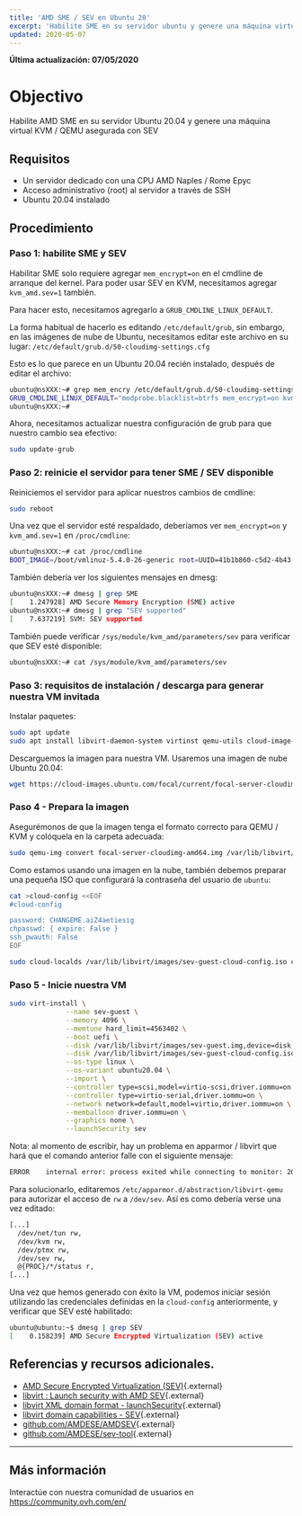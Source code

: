 ```yaml
---
title: 'AMD SME / SEV en Ubuntu 20'
excerpt: 'Habilite SME en su servidor ubuntu y genere una máquina virtual SEV'
updated: 2020-05-07
---
```


**Última actualización: 07/05/2020**

# Objectivo

Habilite AMD SME en su servidor Ubuntu 20.04 y genere una máquina virtual KVM / QEMU asegurada con SEV

## Requisitos

- Un servidor dedicado con una CPU AMD Naples / Rome Epyc
-  Acceso administrativo (root) al servidor a través de SSH
-  Ubuntu 20.04 instalado

## Procedimiento

### Paso 1: habilite SME y SEV

Habilitar SME solo requiere agregar `mem_encrypt=on` en el cmdline de arranque del kernel. Para poder usar SEV en KVM, necesitamos agregar `kvm_amd.sev=1` también.

Para hacer esto, necesitamos agregarlo a `GRUB_CMDLINE_LINUX_DEFAULT`.

La forma habitual de hacerlo es editando `/etc/default/grub`, sin embargo, en las imágenes de nube de Ubuntu, necesitamos editar este archivo en su lugar: `/etc/default/grub.d/50-cloudimg-settings.cfg`

Esto es lo que parece en un Ubuntu 20.04 recién instalado, después de editar el archivo:

```sh
ubuntu@nsXXX:~# grep mem_encry /etc/default/grub.d/50-cloudimg-settings.cfg
GRUB_CMDLINE_LINUX_DEFAULT="modprobe.blacklist=btrfs mem_encrypt=on kvm_amd.sev=1"
ubuntu@nsXXX:~#
```

Ahora, necesitamos actualizar nuestra configuración de grub para que nuestro cambio sea efectivo:

```sh
sudo update-grub
```

### Paso 2: reinicie el servidor para tener SME / SEV disponible

Reiniciemos el servidor para aplicar nuestros cambios de cmdline:

```sh
sudo reboot
```

Una vez que el servidor esté respaldado, deberíamos ver `mem_encrypt=on` y `kvm_amd.sev=1` en `/proc/cmdline`:

```sh
ubuntu@nsXXX:~# cat /proc/cmdline
BOOT_IMAGE=/boot/vmlinuz-5.4.0-26-generic root=UUID=41b1b860-c5d2-4b43-a7e5-cb45c2f44e08 ro vga=normal nomodeset modprobe.blacklist=btrfs mem_encrypt=on kvm_amd.sev=1
```

También debería ver los siguientes mensajes en dmesg:

```sh
ubuntu@nsXXX:~# dmesg | grep SME
[    1.247928] AMD Secure Memory Encryption (SME) active
ubuntu@nsXXX:~# dmesg | grep "SEV supported"
[    7.637219] SVM: SEV supported
```

También puede verificar `/sys/module/kvm_amd/parameters/sev` para verificar que SEV esté disponible:

```sh
ubuntu@nsXXX:~# cat /sys/module/kvm_amd/parameters/sev
```

### Paso 3: requisitos de instalación / descarga para generar nuestra VM invitada

Instalar paquetes:

```sh
sudo apt update
sudo apt install libvirt-daemon-system virtinst qemu-utils cloud-image-utils
```

Descarguemos la imagen para nuestra VM. Usaremos una imagen de nube Ubuntu 20.04:

```sh
wget https://cloud-images.ubuntu.com/focal/current/focal-server-cloudimg-amd64.img
```

### Paso 4 - Prepara la imagen
Asegurémonos de que la imagen tenga el formato correcto para QEMU / KVM y colóquela en la carpeta adecuada:

```sh
sudo qemu-img convert focal-server-cloudimg-amd64.img /var/lib/libvirt/images/sev-guest.img
```

Como estamos usando una imagen en la nube, también debemos preparar una pequeña ISO que configurará la contraseña del usuario de `ubuntu`:

```sh
cat >cloud-config <<EOF
#cloud-config

password: CHANGEME.aiZ4aetiesig
chpasswd: { expire: False }
ssh_pwauth: False
EOF

sudo cloud-localds /var/lib/libvirt/images/sev-guest-cloud-config.iso cloud-config
```


### Paso 5 - Inicie nuestra VM

```sh
sudo virt-install \
              --name sev-guest \
              --memory 4096 \
              --memtune hard_limit=4563402 \
              --boot uefi \
              --disk /var/lib/libvirt/images/sev-guest.img,device=disk,bus=scsi \
              --disk /var/lib/libvirt/images/sev-guest-cloud-config.iso,device=cdrom \
              --os-type linux \
              --os-variant ubuntu20.04 \
              --import \
              --controller type=scsi,model=virtio-scsi,driver.iommu=on \
              --controller type=virtio-serial,driver.iommu=on \
              --network network=default,model=virtio,driver.iommu=on \
              --memballoon driver.iommu=on \
              --graphics none \
              --launchSecurity sev
```

Nota: al momento de escribir, hay un problema en apparmor / libvirt que hará que el comando anterior falle con el siguiente mensaje:

```sh
ERROR    internal error: process exited while connecting to monitor: 2020-04-28T15:04:14.348979Z qemu-system-x86_64: sev_guest_init: Failed to open /dev/sev 'Permission denied'
```

Para solucionarlo, editaremos `/etc/apparmor.d/abstraction/libvirt-qemu` para autorizar el acceso de `rw` a `/dev/sev`. Así es como debería verse una vez editado:

```sh
[...]
  /dev/net/tun rw,
  /dev/kvm rw,
  /dev/ptmx rw,
  /dev/sev rw,
  @{PROC}/*/status r,
[...]
```

Una vez que hemos generado con éxito la VM, podemos iniciar sesión utilizando las credenciales definidas en la `cloud-config` anteriormente, y verificar que SEV esté habilitado:

```sh
ubuntu@ubuntu:~$ dmesg | grep SEV
[    0.158239] AMD Secure Encrypted Virtualization (SEV) active
```

## Referencias y recursos adicionales.

- [AMD Secure Encrypted Virtualization (SEV)](https://developer.amd.com/sev/){.external}
- [libvirt : Launch security with AMD SEV](https://libvirt.org/kbase/launch_security_sev.html){.external}
- [libvirt XML domain format - launchSecurity](https://libvirt.org/formatdomain.html#launchSecurity){.external}
- [libvirt domain capabilities - SEV](https://libvirt.org/formatdomaincaps.html#elementsSEV){.external}
- [github.com/AMDESE/AMDSEV](https://github.com/AMDESE/AMDSEV){.external}
- [github.com/AMDESE/sev-tool](https://github.com/AMDESE/sev-tool){.external}

------


## Más información

Interactúe con nuestra comunidad de usuarios en <https://community.ovh.com/en/>
